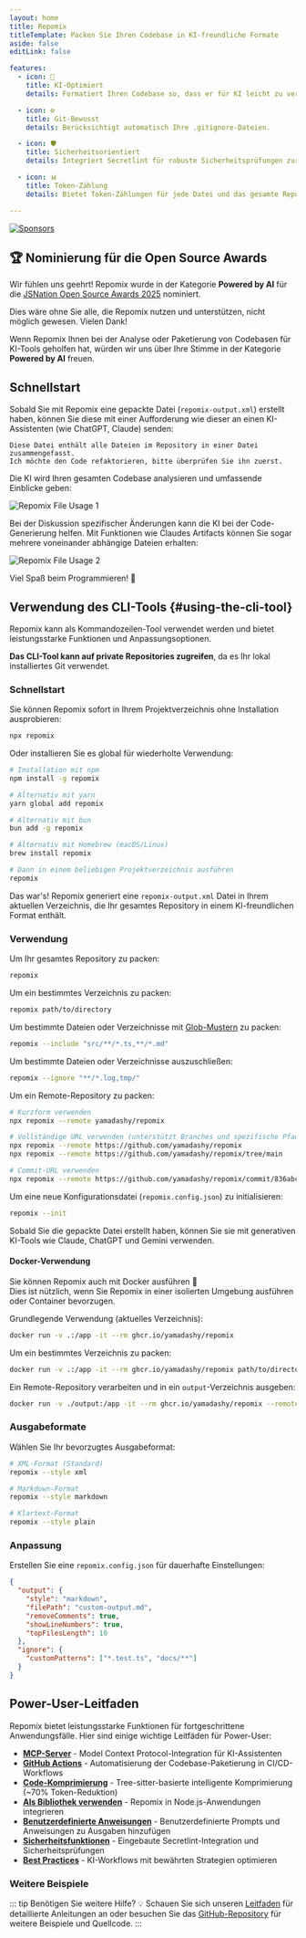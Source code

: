 ```yaml
---
layout: home
title: Repomix
titleTemplate: Packen Sie Ihren Codebase in KI-freundliche Formate
aside: false
editLink: false

features:
  - icon: 🤖
    title: KI-Optimiert
    details: Formatiert Ihren Codebase so, dass er für KI leicht zu verstehen und zu verarbeiten ist.

  - icon: ⚙️
    title: Git-Bewusst
    details: Berücksichtigt automatisch Ihre .gitignore-Dateien.

  - icon: 🛡️
    title: Sicherheitsorientiert
    details: Integriert Secretlint für robuste Sicherheitsprüfungen zur Erkennung und Verhinderung der Aufnahme sensibler Informationen.

  - icon: 📊
    title: Token-Zählung
    details: Bietet Token-Zählungen für jede Datei und das gesamte Repository, nützlich für LLM-Kontextgrenzen.

---
```


<div class="cli-section">

[![Sponsors](https://cdn.jsdelivr.net/gh/yamadashy/sponsor-list/sponsors/sponsors.svg)](https://github.com/sponsors/yamadashy)

## 🏆 Nominierung für die Open Source Awards

Wir fühlen uns geehrt! Repomix wurde in der Kategorie **Powered by AI** für die [JSNation Open Source Awards 2025](https://osawards.com/javascript/) nominiert.

Dies wäre ohne Sie alle, die Repomix nutzen und unterstützen, nicht möglich gewesen. Vielen Dank!

Wenn Repomix Ihnen bei der Analyse oder Paketierung von Codebasen für KI-Tools geholfen hat, würden wir uns über Ihre Stimme in der Kategorie **Powered by AI** freuen.

## Schnellstart

Sobald Sie mit Repomix eine gepackte Datei (`repomix-output.xml`) erstellt haben, können Sie diese mit einer Aufforderung wie dieser an einen KI-Assistenten (wie ChatGPT, Claude) senden:

```
Diese Datei enthält alle Dateien im Repository in einer Datei zusammengefasst.
Ich möchte den Code refaktorieren, bitte überprüfen Sie ihn zuerst.
```

Die KI wird Ihren gesamten Codebase analysieren und umfassende Einblicke geben:

![Repomix File Usage 1](/images/docs/repomix-file-usage-1.png)

Bei der Diskussion spezifischer Änderungen kann die KI bei der Code-Generierung helfen. Mit Funktionen wie Claudes Artifacts können Sie sogar mehrere voneinander abhängige Dateien erhalten:

![Repomix File Usage 2](/images/docs/repomix-file-usage-2.png)

Viel Spaß beim Programmieren! 🚀

## Verwendung des CLI-Tools {#using-the-cli-tool}

Repomix kann als Kommandozeilen-Tool verwendet werden und bietet leistungsstarke Funktionen und Anpassungsoptionen.

**Das CLI-Tool kann auf private Repositories zugreifen**, da es Ihr lokal installiertes Git verwendet.

### Schnellstart

Sie können Repomix sofort in Ihrem Projektverzeichnis ohne Installation ausprobieren:

```bash
npx repomix
```

Oder installieren Sie es global für wiederholte Verwendung:

```bash
# Installation mit npm
npm install -g repomix

# Alternativ mit yarn
yarn global add repomix

# Alternativ mit bun
bun add -g repomix

# Alternativ mit Homebrew (macOS/Linux)
brew install repomix

# Dann in einem beliebigen Projektverzeichnis ausführen
repomix
```

Das war's! Repomix generiert eine `repomix-output.xml` Datei in Ihrem aktuellen Verzeichnis, die Ihr gesamtes Repository in einem KI-freundlichen Format enthält.

### Verwendung

Um Ihr gesamtes Repository zu packen:

```bash
repomix
```

Um ein bestimmtes Verzeichnis zu packen:

```bash
repomix path/to/directory
```

Um bestimmte Dateien oder Verzeichnisse mit [Glob-Mustern](https://github.com/mrmlnc/fast-glob?tab=readme-ov-file#pattern-syntax) zu packen:

```bash
repomix --include "src/**/*.ts,**/*.md"
```

Um bestimmte Dateien oder Verzeichnisse auszuschließen:

```bash
repomix --ignore "**/*.log,tmp/"
```

Um ein Remote-Repository zu packen:
```bash
# Kurzform verwenden
npx repomix --remote yamadashy/repomix

# Vollständige URL verwenden (unterstützt Branches und spezifische Pfade)
npx repomix --remote https://github.com/yamadashy/repomix
npx repomix --remote https://github.com/yamadashy/repomix/tree/main

# Commit-URL verwenden
npx repomix --remote https://github.com/yamadashy/repomix/commit/836abcd7335137228ad77feb28655d85712680f1
```

Um eine neue Konfigurationsdatei (`repomix.config.json`) zu initialisieren:

```bash
repomix --init
```

Sobald Sie die gepackte Datei erstellt haben, können Sie sie mit generativen KI-Tools wie Claude, ChatGPT und Gemini verwenden.

#### Docker-Verwendung

Sie können Repomix auch mit Docker ausführen 🐳  
Dies ist nützlich, wenn Sie Repomix in einer isolierten Umgebung ausführen oder Container bevorzugen.

Grundlegende Verwendung (aktuelles Verzeichnis):

```bash
docker run -v .:/app -it --rm ghcr.io/yamadashy/repomix
```

Um ein bestimmtes Verzeichnis zu packen:
```bash
docker run -v .:/app -it --rm ghcr.io/yamadashy/repomix path/to/directory
```

Ein Remote-Repository verarbeiten und in ein `output`-Verzeichnis ausgeben:

```bash
docker run -v ./output:/app -it --rm ghcr.io/yamadashy/repomix --remote https://github.com/yamadashy/repomix
```

### Ausgabeformate

Wählen Sie Ihr bevorzugtes Ausgabeformat:

```bash
# XML-Format (Standard)
repomix --style xml

# Markdown-Format
repomix --style markdown

# Klartext-Format
repomix --style plain
```

### Anpassung

Erstellen Sie eine `repomix.config.json` für dauerhafte Einstellungen:

```json
{
  "output": {
    "style": "markdown",
    "filePath": "custom-output.md",
    "removeComments": true,
    "showLineNumbers": true,
    "topFilesLength": 10
  },
  "ignore": {
    "customPatterns": ["*.test.ts", "docs/**"]
  }
}
```

## Power-User-Leitfaden

Repomix bietet leistungsstarke Funktionen für fortgeschrittene Anwendungsfälle. Hier sind einige wichtige Leitfäden für Power-User:

- **[MCP-Server](./guide/mcp-server)** - Model Context Protocol-Integration für KI-Assistenten
- **[GitHub Actions](./guide/github-actions)** - Automatisierung der Codebase-Paketierung in CI/CD-Workflows
- **[Code-Komprimierung](./guide/code-compress)** - Tree-sitter-basierte intelligente Komprimierung (~70% Token-Reduktion)
- **[Als Bibliothek verwenden](./guide/development/using-repomix-as-a-library)** - Repomix in Node.js-Anwendungen integrieren
- **[Benutzerdefinierte Anweisungen](./guide/custom-instructions)** - Benutzerdefinierte Prompts und Anweisungen zu Ausgaben hinzufügen
- **[Sicherheitsfunktionen](./guide/security)** - Eingebaute Secretlint-Integration und Sicherheitsprüfungen
- **[Best Practices](./guide/tips/best-practices)** - KI-Workflows mit bewährten Strategien optimieren

### Weitere Beispiele
::: tip Benötigen Sie weitere Hilfe? 💡
Schauen Sie sich unseren [Leitfaden](./guide/) für detaillierte Anleitungen an oder besuchen Sie das [GitHub-Repository](https://github.com/yamadashy/repomix) für weitere Beispiele und Quellcode.
:::

</div>        
